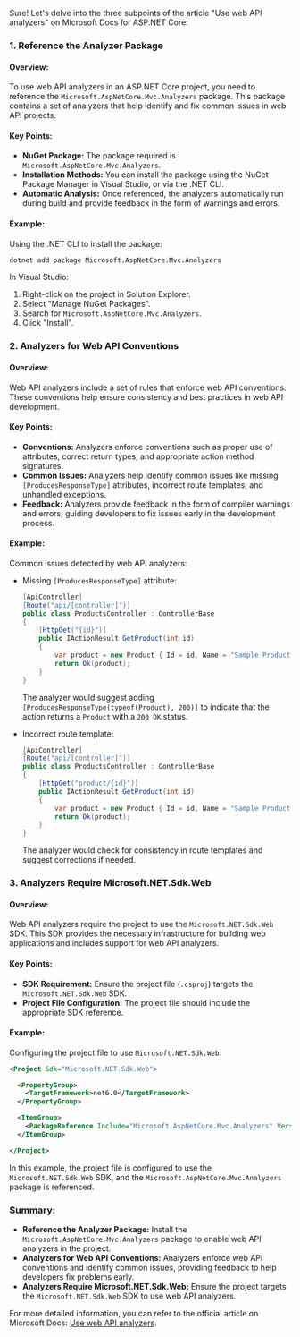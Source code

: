 Sure! Let's delve into the three subpoints of the article "Use web API analyzers" on Microsoft Docs for ASP.NET Core:

### 1. Reference the Analyzer Package

#### Overview:
To use web API analyzers in an ASP.NET Core project, you need to reference the `Microsoft.AspNetCore.Mvc.Analyzers` package. This package contains a set of analyzers that help identify and fix common issues in web API projects.

#### Key Points:
- **NuGet Package:** The package required is `Microsoft.AspNetCore.Mvc.Analyzers`.
- **Installation Methods:** You can install the package using the NuGet Package Manager in Visual Studio, or via the .NET CLI.
- **Automatic Analysis:** Once referenced, the analyzers automatically run during build and provide feedback in the form of warnings and errors.

#### Example:
Using the .NET CLI to install the package:
```bash
dotnet add package Microsoft.AspNetCore.Mvc.Analyzers
```
In Visual Studio:
1. Right-click on the project in Solution Explorer.
2. Select "Manage NuGet Packages".
3. Search for `Microsoft.AspNetCore.Mvc.Analyzers`.
4. Click "Install".

### 2. Analyzers for Web API Conventions

#### Overview:
Web API analyzers include a set of rules that enforce web API conventions. These conventions help ensure consistency and best practices in web API development.

#### Key Points:
- **Conventions:** Analyzers enforce conventions such as proper use of attributes, correct return types, and appropriate action method signatures.
- **Common Issues:** Analyzers help identify common issues like missing `[ProducesResponseType]` attributes, incorrect route templates, and unhandled exceptions.
- **Feedback:** Analyzers provide feedback in the form of compiler warnings and errors, guiding developers to fix issues early in the development process.

#### Example:
Common issues detected by web API analyzers:
- Missing `[ProducesResponseType]` attribute:
  ```csharp
  [ApiController]
  [Route("api/[controller]")]
  public class ProductsController : ControllerBase
  {
      [HttpGet("{id}")]
      public IActionResult GetProduct(int id)
      {
          var product = new Product { Id = id, Name = "Sample Product", Price = 9.99M };
          return Ok(product);
      }
  }
  ```
  The analyzer would suggest adding `[ProducesResponseType(typeof(Product), 200)]` to indicate that the action returns a `Product` with a `200 OK` status.

- Incorrect route template:
  ```csharp
  [ApiController]
  [Route("api/[controller]")]
  public class ProductsController : ControllerBase
  {
      [HttpGet("product/{id}")]
      public IActionResult GetProduct(int id)
      {
          var product = new Product { Id = id, Name = "Sample Product", Price = 9.99M };
          return Ok(product);
      }
  }
  ```
  The analyzer would check for consistency in route templates and suggest corrections if needed.

### 3. Analyzers Require Microsoft.NET.Sdk.Web

#### Overview:
Web API analyzers require the project to use the `Microsoft.NET.Sdk.Web` SDK. This SDK provides the necessary infrastructure for building web applications and includes support for web API analyzers.

#### Key Points:
- **SDK Requirement:** Ensure the project file (`.csproj`) targets the `Microsoft.NET.Sdk.Web` SDK.
- **Project File Configuration:** The project file should include the appropriate SDK reference.

#### Example:
Configuring the project file to use `Microsoft.NET.Sdk.Web`:

```xml name=ProductsApi.csproj
<Project Sdk="Microsoft.NET.Sdk.Web">

  <PropertyGroup>
    <TargetFramework>net6.0</TargetFramework>
  </PropertyGroup>

  <ItemGroup>
    <PackageReference Include="Microsoft.AspNetCore.Mvc.Analyzers" Version="6.0.0" />
  </ItemGroup>

</Project>
```

In this example, the project file is configured to use the `Microsoft.NET.Sdk.Web` SDK, and the `Microsoft.AspNetCore.Mvc.Analyzers` package is referenced.

### Summary:

- **Reference the Analyzer Package:** Install the `Microsoft.AspNetCore.Mvc.Analyzers` package to enable web API analyzers in the project.
- **Analyzers for Web API Conventions:** Analyzers enforce web API conventions and identify common issues, providing feedback to help developers fix problems early.
- **Analyzers Require Microsoft.NET.Sdk.Web:** Ensure the project targets the `Microsoft.NET.Sdk.Web` SDK to use web API analyzers.

For more detailed information, you can refer to the official article on Microsoft Docs: [Use web API analyzers](https://docs.microsoft.com/en-us/aspnet/core/web-api/advanced/analyzers).